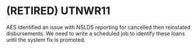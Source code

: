 # (RETIRED) UTNWR11

AES identified an issue with NSLDS reporting for cancelled then reinstated disbursements.  We need to write a scheduled job to identify these loans until the system fix is promoted.
